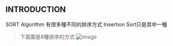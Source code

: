 INTRODUCTION
------------------
SORT Algorithm 有很多種不同的排序方式 Insertion Sort只是其中一種

> 下面圖是8種排序的方式
![image](https://github.com/weberliao/Data-structure-and-Algorithm/blob/README.md/123.png)
